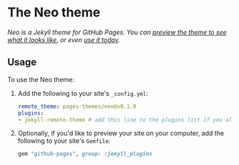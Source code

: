 # The Neo theme
*Neo is a Jekyll theme for GitHub Pages. You can [preview the theme to see what it looks like](https://techie-joe.github.io/neo/), or even [use it today](#usage).*

## Usage

To use the Neo theme:

1. Add the following to your site's `_config.yml`:

    ```yml
    remote_theme: pages-themes/neo@v0.1.0
    plugins:
    - jekyll-remote-theme # add this line to the plugins list if you already have one
    ```

2. Optionally, if you'd like to preview your site on your computer, add the following to your site's `Gemfile`:

    ```ruby
    gem "github-pages", group: :jekyll_plugins
    ```

